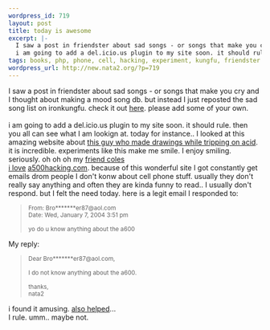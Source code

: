 ```yaml
--- 
wordpress_id: 719
layout: post
title: today is awesome
excerpt: |-
  I saw a post in friendster about sad songs - or songs that make you cry and I thought about making a mood song db. but instead I just reposted the sad song list on ironkungfu. check it out here. please add some of your own. 
  i am going to add a del.icio.us plugin to my site soon. it should rule. then you all can see what...
tags: books, php, phone, cell, hacking, experiment, kungfu, friendster
wordpress_url: http://new.nata2.org/?p=719
---
```

I saw a post in friendster about sad songs - or songs that make you cry and I thought about making a mood song db. but instead I just reposted the sad song list on ironkungfu. check it out <a href="http://ironkungfu.com/wiki/index.php/SadSongsForYou">here</a>. please add some of your own.<br>
<br>
i am going to add a del.icio.us plugin to my site soon. it should rule. then you all can see what I am lookign at. today for instance.. I looked at this amazing website about <a href="http://www.cowboybooks.com.au/html/acidtrip1.html">this guy who made drawings while tripping on acid</a>. it is incredible. experiments like this make me smile. I enjoy smiling. seriously. oh oh oh my <a href="http://www.colepierce.com">friend coles<br>
i love</a> <a href="http://www.a500hacking.com">a500hacking.com</a>. because of this wonderful site I got constantly get emails drom people I don't konw about cell phone stuff. usually they don't really say anything and often they are kinda funny to read.. I usually don't respond. but I felt the need today. here is a legit email I responded to:
<blockquote><small>From: Bro*******er87@aol.com<br>
Date: Wed, January 7, 2004 3:51 pm<br>
<br>
yo do u know anything about the a600</small></blockquote>
My reply:
<blockquote><small>Dear Bro*******er87@aol.com,<br>
<br>
I do not know anything about the a600.<br>
<br>
thanks,<br>
nata2</small></blockquote>
i found it amusing. <a href="http://www.mikecompton.com">also helped</a>...<br>
I rule. umm.. maybe not.
